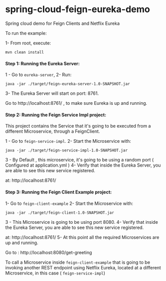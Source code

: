 # spring-cloud-feign-eureka-demo
Spring cloud demo  for Feign Clients and Netflix Eureka

To run the example:

1- From root, execute:

```
mvn clean install
```

#### Step 1: Running  the Eureka Server:

1 - Go to `eureka-server`,
2- Run:
```
java -jar ./target/feign-eureka-server-1.0-SNAPSHOT.jar
```
3- The Eureka Server will start on port: 8761.

Go to http://localhost:8761/ , to make sure Eureka is up and running.


#### Step 2: Running the  Feign Service Impl project:

This project contains the Service that it's going to be executed from a different Microservice, through a FeignClient.

1 - Go to `feign-service-impl`.
2- Start the Microservice with:

```
java -jar ./target/feign-service-impl-1.0-SNAPSHOT.jar
```
3 - By Default , this microservice, it's going to be using a random port ( Configured at application.yml ) 
4- Verify that inside the Eureka Server, you are able to see this new service registered.

at: http://localhost:8761/


#### Step 3: Running the  Feign Client Example project:

1- Go to `feign-client-example`
2- Start the Microservice with:

```
java -jar ./target/feign-client-1.0-SNAPSHOT.jar
```
3 - This Microservice is going to be using port 8080.
4- Verify that inside the Eureka Server, you are able to see this new service registered.

at: http://localhost:8761/
5- At this point all the required  Microservices are up and running.


Go to : http://localhost:8080/get-greeting 

To call a Microservice inside `feign-client-example` that is going to be invoking another REST endpoint using Netflix Eureka, located at a different Microservice, in this case ( `feign-service-impl`) 
